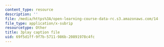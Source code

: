 ```yaml
---
content_type: resource
description: ''
file: /media/https%3A/open-learning-course-data-rc.s3.amazonaws.com/14-01-principles-of-microeconomics-fall-2018/69f5d1ff9f7b5711986b20891978c4fc_DxXB8Q5AWvw.vtt
file_type: application/x-subrip
resourcetype: Other
title: 3play caption file
uid: 69f5d1ff-9f7b-5711-986b-20891978c4fc
---
```

